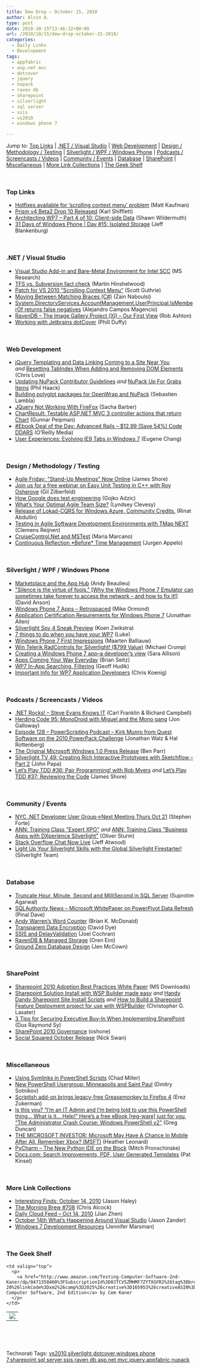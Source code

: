 ```yaml
---
title: Dew Drop – October 15, 2010
author: Alvin A.
type: post
date: 2010-10-15T13:46:32+00:00
url: /2010/10/15/dew-drop-october-15-2010/
categories:
  - Daily Links
  - Development
tags:
  - appfabric
  - asp.net mvc
  - dotcover
  - jquery
  - nupack
  - raven db
  - sharepoint
  - silverlight
  - sql server
  - ssis
  - vs2010
  - windows phone 7

---
```

Jump to: [Top Links][1] | [.NET / Visual Studio][2] | [Web Development][3] | [Design / Methodology / Testing][4] | [Silverlight / WPF / Windows Phone][5] | [Podcasts / Screencasts / Videos][6] | [Community / Events][7] | [Database][8] | [SharePoint][9] | [Miscellaneous][10] | [More Link Collections][11] | [The Geek Shelf][12] 

&#160;

### <a name="top"></a>Top Links

  * [Hotfixes available for ‘scrolling context menu’ problem][13] (Matt Kaufman)
  * [Prism v4 Beta2 Drop 10 Released][14] (Karl Shifflett)
  * [Architecting WP7 &#8211; Part 4 of 10: Client-side Data][15] (Shawn Wildermuth)
  * [31 Days of Windows Phone | Day #15: Isolated Storage][16] (Jeff Blankenburg)

&#160;

### <a name="dotnet"></a>.NET / Visual Studio

  * [Visual Studio Add-in and Bare-Metal Environment for Intel SCC][17] (MS Research)
  * [TFS vs. Subversion fact check][18] (Martin Hinshelwood)
  * [Patch for VS 2010 “Scrolling Context Menu”][19] (Scott Guthrie)
  * [Moving Between Matching Braces (C#)][20] (Zain Naboulsi)
  * [System.DirectoryServices.AccountManagement.UserPrincipal.IsMemberOf returns false negatives][21] (Alejandro Campos Magencio)
  * [RavenDB &#8211; The Image Gallery Project (XI) &#8211; Our First View][22] (Rob Ashton)
  * [Working with Jetbrains dotCover][23] (Phill Duffy)

&#160;

### <a name="web"></a>Web Development

  * [jQuery Templating and Data Linking Coming to a Site Near You][24] _and_&#160;<a href="http://professionalaspnet.com/archive/2010/10/15/Resetting-TabIndex-When-Adding-and-Removing-DOM-Elements.aspx" target="_blank">Resetting TabIndex When Adding and Removing DOM Elements</a> (Chris Love)
  * [Updating NuPack Contributor Guidelines][25] _and_ [NuPack Up For Grabs Items][26] (Phil Haack)
  * [Building polyglot packages for OpenWrap and NuPack][27] (Sebastien Lambla)
  * [JQuery Not Working With FireFox][28] (Sacha Barber)
  * [ChartResult: Testable ASP.NET MVC 3 controller actions that return Chart][29] (Gunnar Peipman)
  * [#Ebook Deal of the Day: Advanced Rails &#8211; $12.99 (Save 54%) Code DDARS][30] (O&#8217;Reilly Media)
  * [User Experiences: Evolving IE9 Tabs in Windows 7][31] (Eugene Chang)

&#160;

### <a name="design"></a>Design / Methodology / Testing

  * [Agile Friday: "Stand-Up Meetings" Now Online][32] (James Shore)
  * [Join us for a free webinar on Easy Unit Testing in C++ with Roy Osherove][33] (Gil Zilberfeld)
  * [How Google does test engineering][34] (Gojko Adzic)
  * [What&#8217;s Your Optimal Agile Team Size?][35] (Lyndsey Clevesy)
  * [Release of Lokad-CQRS for Windows Azure, Community Credits.][36] (Rinat Abdullin)
  * [Testing in Agile Software Development Environments with TMap NEXT][37] (Clemens Reijnen)
  * <a href="http://mariangemarcano.blogspot.com/2010/10/cruisecontrolnet-and-mstest.html" target="_blank">CruiseControl.Net and MSTest</a> (Maria Marcano)
  * [Continuous Reflection \*Before\* Time Management][38] (Jurgen Appelo)

&#160;

### <a name="silverlight"></a>Silverlight / WPF / Windows Phone

  * [Marketplace and the App Hub][39] (Andy Beaulieu)
  * ["Silence is the virtue of fools." [Why the Windows Phone 7 Emulator can sometimes take forever to access the network &#8211; and how to fix it!]][40] (David Anson)
  * [Windows Phone 7 Apps &#8211; Retrospaced][41] (Mike Ormond)
  * [Application Certification Requirements for Windows Phone 7][42] (Jonathan Allen)
  * [Silverlight Spy 4 Sneak Preview][43] (Koen Zwikstra)
  * [7 things to do when you have your WP7][44] (Luke)
  * [Windows Phone 7 First Impressions][45] (Maarten Balliauw)
  * [Win Telerik RadControls for Silverlight! ($799 Value)][46] (Michael Crump)
  * [Creating a Windows Phone 7 app–a developer’s view][47] (Sara Allison)
  * [Apps Coming Your Way Everyday][48] (Brian Seitz)
  * [WP7 In-App Searching, Filtering][49] (Geoff Hudik)
  * [Important Info for WP7 Application Developers][50] (Chris Koenig)

&#160;

### <a name="podcasts"></a>Podcasts / Screencasts / Videos

  * [.NET Rocks! &#8211; Steve Evans Knows IT][51] (Carl Franklin & Richard Campbell)
  * [Herding Code 95: MonoDroid with Miguel and the Mono gang][52] (Jon Galloway)
  * [Episode 128 &#8211; PowerScripting Podcast &#8211; Kirk Munro from Quest Software on the 2010 PowerPack Challenge][53] (Jonathan Walz & Hal Rottenberg)
  * [The Original Microsoft Windows 1.0 Press Release][54] (Ben Parr)
  * [Silverlight TV 49: Creating Rich Interactive Prototypes with Sketchflow &#8211; Part 2][55] (John Papa)
  * [Let&#8217;s Play TDD #36: Pair Programming! with Rob Myers][56] _and_ [Let&#8217;s Play TDD #37: Reviewing the Code][57] (James Shore)

&#160;

### <a name="events"></a>Community / Events

  * [NYC .NET Developer User Group->Next Meeting Thurs Oct 21][58] (Stephen Forte)
  * [ANN: Training Class "Expert XPO"][59] _and_ [ANN: Training Class "Business Apps with DXperience Silverlight"][60] (Oliver Sturm)
  * [Stack Overflow Chat Now Live][61] (Jeff Atwood)
  * [Light Up Your Silverlight Skills with the Global Silverlight Firestarter!][62] (Silverlight Team)

&#160;

### <a name="db"></a>Database

  * [Truncate Hour, Minute, Second and MilliSecond in SQL Server][63] (Suprotim Agarwal)
  * [SQLAuthority News – Microsoft WhitePaper on PowerPivot Data Refresh][64] (Pinal Dave)
  * [Andy Warren’s Word Counter][65] (Brian K. McDonald)
  * [Transparent Data Encryption][66] (David Dye)
  * [SSIS and DelayValidation][67] (Joel Cochran)
  * [RavenDB & Managed Storage][68] (Oren Eini)
  * [Ground Zero Database Design][69] (Jen McCown)

&#160;

### <a name="sp"></a>SharePoint

  * [Sharepoint 2010 Adoption Best Practices White Paper][70] (MS Downloads)
  * [Sharepoint Solution Install with WSP Builder made easy][71] _and_ [Handy Dandy Sharepoint Site Install Scripts][72] _and_ [How to Build a Sharepoint Feature Deployment project for use with WSPBuilder][73] (Christopher G. Lasater)
  * [3 Tips for Securing Executive Buy-In When Implementing SharePoint][74] (Dux Raymond Sy)
  * [SharePoint 2010 Governance][75] (oshone)
  * [Social Squared October Release][76] (Nick Swan)

&#160;

### <a name="misc"></a>Miscellaneous

  * [Using Symlinks in PowerShell Scripts][77] (Chad Miller)
  * [New PowerShell Usergroup: Minneapolis and Saint Paul][78] (Dmitry Sotnikov)
  * [Scriptish add-on brings legacy-free Greasemonkey to Firefox 4][79] (Erez Zukerman)
  * [Is this you? “I’m an IT Admin and I’m being told to use this PowerShell thing… What is it… Help!” Here’s a free eBook [reg-ware] just for you, “The Administrator Crash Course: Windows PowerShell v2”][80] (Greg Duncan)
  * [THE MICROSOFT INVESTOR: Microsoft May Have A Chance In Mobile After All. Remember Xbox? (MSFT)][81] (Heather Leonard)
  * [PyCharm &#8211; The New Python IDE on the Block][82] (Mitch Pronschinske)
  * <a href="http://blog.docs.com/2010/10/14/search-improvements-pdf-user-generated-templates/" target="_blank">Docs.com: Search Improvements, PDF, User Generated Templates</a> (Pat Kinsel)

&#160;

### <a name="links"></a>More Link Collections

  * [Interesting Finds: October 14, 2010][83] (Jason Haley)
  * [The Morning Brew #708][84] (Chris Alcock)
  * [Daily Cloud Feed &#8211; Oct 14, 2010][85] (Jian Zhen)
  * [October 14th What&#8217;s Happening Around Visual Studio][86] (Jason Zander)
  * [Windows 7 Development Resources][87] (Jennifer Marsman)

&#160;

### <a name="shelf"></a>The Geek Shelf

<table border="0" cellspacing="0" cellpadding="0">
  <tr>
    <td>
      <img data-recalc-dims="1" decoding="async" src="https://i0.wp.com/ecx.images-amazon.com/images/I/51XCS-yHXYL._SL160_.jpg?w=660" />
    </td>
    
    <td valign="top">
      <p>
        <a href="http://www.amazon.com/Testing-Computer-Software-2nd-Kaner/dp/0471358460%3FSubscriptionId%3D0JTCV5ZMHMF7ZYTXGFR2%26tag%3Dbrdicr-20%26linkCode%3Dxm2%26camp%3D2025%26creative%3D165953%26creativeASIN%3D0471358460">Testing Computer Software, 2nd Edition</a> by Cem Kaner
      </p>
    </td>
  </tr>
</table>

&#160;

<div style="padding-bottom: 0px; margin: 0px; padding-left: 0px; padding-right: 0px; display: inline; float: none; padding-top: 0px" id="scid:C16BAC14-9A3D-4c50-9394-FBFEF7A93539:fcd9cccd-33bb-4727-b09d-27f1887b4de8" class="wlWriterEditableSmartContent">
  <!--dotnetkickit-->
</div>

&#160;

<div style="padding-bottom: 0px; margin: 0px; padding-left: 0px; padding-right: 0px; display: inline; float: none; padding-top: 0px" id="scid:0767317B-992E-4b12-91E0-4F059A8CECA8:45c8fb7c-5c6c-410e-acef-21403d7f65d6" class="wlWriterEditableSmartContent">
  Technorati Tags: <a href="http://technorati.com/tags/vs2010" rel="tag">vs2010</a>,<a href="http://technorati.com/tags/silverlight" rel="tag">silverlight</a>,<a href="http://technorati.com/tags/dotcover" rel="tag">dotcover</a>,<a href="http://technorati.com/tags/windows+phone+7" rel="tag">windows phone 7</a>,<a href="http://technorati.com/tags/sharepoint" rel="tag">sharepoint</a>,<a href="http://technorati.com/tags/sql+server" rel="tag">sql server</a>,<a href="http://technorati.com/tags/ssis" rel="tag">ssis</a>,<a href="http://technorati.com/tags/raven+db" rel="tag">raven db</a>,<a href="http://technorati.com/tags/asp.net+mvc" rel="tag">asp.net mvc</a>,<a href="http://technorati.com/tags/jquery" rel="tag">jquery</a>,<a href="http://technorati.com/tags/appfabric" rel="tag">appfabric</a>,<a href="http://technorati.com/tags/nupack" rel="tag">nupack</a>
</div>

 [1]: https://morningdew-bpc6g3a0fgaxdxcu.eastus2-01.azurewebsites.net/#top
 [2]: https://morningdew-bpc6g3a0fgaxdxcu.eastus2-01.azurewebsites.net/#dotnet
 [3]: https://morningdew-bpc6g3a0fgaxdxcu.eastus2-01.azurewebsites.net/#web
 [4]: https://morningdew-bpc6g3a0fgaxdxcu.eastus2-01.azurewebsites.net/#design
 [5]: https://morningdew-bpc6g3a0fgaxdxcu.eastus2-01.azurewebsites.net/#silverlight
 [6]: https://morningdew-bpc6g3a0fgaxdxcu.eastus2-01.azurewebsites.net/#podcasts
 [7]: https://morningdew-bpc6g3a0fgaxdxcu.eastus2-01.azurewebsites.net/#events
 [8]: https://morningdew-bpc6g3a0fgaxdxcu.eastus2-01.azurewebsites.net/#db
 [9]: https://morningdew-bpc6g3a0fgaxdxcu.eastus2-01.azurewebsites.net/#sp
 [10]: https://morningdew-bpc6g3a0fgaxdxcu.eastus2-01.azurewebsites.net/#misc
 [11]: https://morningdew-bpc6g3a0fgaxdxcu.eastus2-01.azurewebsites.net/#links
 [12]: https://morningdew-bpc6g3a0fgaxdxcu.eastus2-01.azurewebsites.net/#shelf
 [13]: http://blogs.msdn.com/b/visualstudio/archive/2010/10/14/hotfixes-available-for-scrolling-context-menu-problem.aspx
 [14]: http://karlshifflett.wordpress.com/2010/10/14/prism-v4-beta2-drop-10-released/
 [15]: http://wildermuth.com/2010/10/14/Architecting_WP7_-_Part_4_of_10_Client-side_Data
 [16]: http://feedproxy.google.com/~r/Blankenthoughts/~3/TDr2BFNdIfY/post.aspx
 [17]: http://research.microsoft.com/en-us/downloads/37ccb116-c67d-4c44-9181-898889b8352d/default.aspx
 [18]: http://feedproxy.google.com/~r/MartinHinshelwood/~3/yZ5kVSjpk6s/tfs-vs.-subversion-fact-check.aspx
 [19]: http://weblogs.asp.net/scottgu/archive/2010/10/15/patch-for-vs-2010-scrolling-context-menu.aspx
 [20]: http://feedproxy.google.com/~r/zainnab/~3/_nfx5bfPfOc/moving-between-matching-braces-c-vstipedit0075.aspx
 [21]: http://blogs.msdn.com/b/alejacma/archive/2010/10/15/system-directoryservices-accountmanagement-userprincipal-ismemberof-returns-false-negatives.aspx
 [22]: http://feedproxy.google.com/~r/RobAshton/~3/RqtYgA8DG4I/ravendb-the-image-gallery-project-xi-our-first-view.aspx
 [23]: http://lightningtools.com/blog/archive/2010/10/15/working-with-jetbrains-dotcover.aspx
 [24]: http://professionalaspnet.com/archive/2010/10/14/jQuery-Templating-and-Data-Linking-Coming-to-a-Site-Near-You.aspx
 [25]: http://feeds.haacked.com/~r/haacked/~3/HfhhN7Z7q-Q/updating-nupack-contributor-guidelines.aspx
 [26]: http://feeds.haacked.com/~r/haacked/~3/quOhQ9MqNNU/nupack-up-for-grabs-items.aspx
 [27]: http://codebetter.com/blogs/sebastien_lambla/archive/2010/10/15/building-polyglot-packages-for-openwrap-and-nupack.aspx
 [28]: http://sachabarber.net/?p=824
 [29]: http://feedproxy.google.com/~r/gunnarpeipman/~3/GruVEOQmMR4/chartresult-testable-asp-net-mvc-3-controller-actions-that-return-chart.aspx
 [30]: http://feeds.oreilly.com/~r/oreilly/news/~3/OSdcQ9lpDj0/
 [31]: http://blogs.msdn.com/b/ie/archive/2010/10/14/user-experience-evolving-ie9-tabs-in-windows-7.aspx
 [32]: http://jamesshore.com/Blog/Agile-Friday-Stand-Up-Meetings-Now-Online.html
 [33]: http://feedproxy.google.com/~r/Typemock/~3/Q_IBpOufhGo/join-us-for-free-webinar-on-easy-unit.html
 [34]: http://gojko.net/2010/10/15/how-google-does-test-engineering/
 [35]: http://feeds.dzone.com/~r/zones/agile/~3/a3RwYO0eWLM/whats-your-optimal-agile-team
 [36]: http://feeds.abdullin.com/~r/RinatAbdullin/~3/nImYLfQZx44/release-of-lokad-cqrs-for-windows-azure-community-credits.html
 [37]: http://feedproxy.google.com/~r/clemensreijnen/qzrF/~3/rM7iQuab6Xs/post.aspx
 [38]: http://feeds.dzone.com/~r/zones/agile/~3/A0PVD8W-Fpw/continuous-reflection-time-0
 [39]: http://www.andybeaulieu.com/Default.aspx?tabid=67&EntryID=207
 [40]: http://blogs.msdn.com/b/delay/archive/2010/10/14/quot-silence-is-the-virtue-of-fools-quot-why-the-windows-phone-7-emulator-can-sometimes-take-forever-to-access-the-network-and-how-to-fix-it.aspx
 [41]: http://feedproxy.google.com/~r/mikeormond/~3/wJn9EcVwfWw/windows-phone-7-apps-retrospaced.aspx
 [42]: http://www.infoq.com/news/2010/10/WP7-Certification
 [43]: http://firstfloorsoftware.com/blog/silverlight-spy-4-sneak-preview/
 [44]: http://www.mykindofphone.com/7-things-to-do-when-you-have-your-wp7
 [45]: http://blog.maartenballiauw.be/post.aspx?id=11457020-1dd8-4908-94c2-7ae5de04e907
 [46]: http://michaelcrump.net/archive/2010/10/15/win-telerik-radcontrols-for-silverlight-799-value.aspx
 [47]: http://feedproxy.google.com/~r/ubelly/~3/ASsaild3aOU/
 [48]: http://windowsteamblog.com/windows_phone/b/windowsphone/archive/2010/10/14/apps-coming-your-way-everyday.aspx
 [49]: http://feedproxy.google.com/~r/thnk2wn/~3/XkgcC9MwkNw/wp7-in-app-searching-filtering.html
 [50]: http://feedproxy.google.com/~r/ChrisKoenig/~3/OtY5Phf8KpE/
 [51]: http://www.dotnetrocks.com/default.aspx?ShowNum=602
 [52]: http://feedproxy.google.com/~r/HerdingCode/~3/MoXAo7qtdhw/
 [53]: http://feedproxy.google.com/~r/Powerscripting/~3/Q7AL184P81U/episode-127-power-scripting-podcast-kirk-munro-from-quest-software-on-the-2010-power-pack-challenge
 [54]: http://feedproxy.google.com/~r/Mashable/~3/6YircFe4LEI/
 [55]: http://channel9.msdn.com/Shows/SilverlightTV/Silverlight-TV-49-Creating-Rich-Interactive-Prototypes-with-Sketchflow-Part-2
 [56]: http://jamesshore.com/Blog/Lets-Play/Episode-36.html
 [57]: http://jamesshore.com/Blog/Lets-Play/Episode-37.html
 [58]: http://feedproxy.google.com/~r/StephenFortesBlog/~3/KeWLiM_Fy6U/PermaLink,guid,c0f01851-9578-4418-9a76-6dd58ced2d07.aspx
 [59]: http://feeds.sturmnet.org/~r/sturmnet/~3/2yPZYcbT1oQ/ann-training-class-expert-xpo
 [60]: http://feeds.sturmnet.org/~r/sturmnet/~3/IvNfLJIUB40/ann-training-class-business-apps-with-dx
 [61]: http://blog.stackoverflow.com/2010/10/stack-overflow-chat-now-live/
 [62]: http://team.silverlight.net/tips-and-training/light-up-your-silverlight-skills-with-the-global-silverlight-firestarter/
 [63]: http://feedproxy.google.com/~r/sqlservercurry/blog/~3/rwAtca8ME3A/truncate-hour-minute-second-and.html
 [64]: http://blog.sqlauthority.com/2010/10/15/sqlauthority-news-microsoft-whitepaper-on-powerpivot-data-refresh/
 [65]: http://www.sqlservercentral.com/blogs/briankmcdonald/archive/2010/10/14/andy-warren_1920_s-word-counter.aspx
 [66]: http://feedproxy.google.com/~r/sqlserverpedia/~3/CvkCFSuk5C4/
 [67]: http://www.developingfor.net/sql-server/ssis-and-delayvalidation.html
 [68]: http://feedproxy.google.com/~r/AyendeRahien/~3/U7k0RWJp-lw/ravendb-amp-managed-storage.aspx
 [69]: http://feedproxy.google.com/~r/sqlserverpedia/~3/OmS9ZhWrki4/
 [70]: http://feedproxy.google.com/~r/MicrosoftDownloadCenter/~3/v_WZqcH7i3A/details.aspx
 [71]: http://www.codeproject.com/KB/sharepoint/SharepointSolutionInstall.aspx
 [72]: http://www.codeproject.com/KB/sharepoint/SharePointSiteInstall.aspx
 [73]: http://www.codeproject.com/KB/sharepoint/SharepointFeatureProject.aspx
 [74]: http://feedproxy.google.com/~r/Meetdux/~3/sSz8O8qRvd4/Three%20Tips%20for%20Securing%20Executive%20Buy-In%20When%20Implementing%20SharePoint.aspx
 [75]: http://feedproxy.google.com/~r/sharepointteamblog/~3/-nHr9EL7nPo/sharepoint-2010-governance.aspx
 [76]: http://lightningtools.com/blog/archive/2010/10/14/social-squared-october-release.aspx
 [77]: http://feedproxy.google.com/~r/sqlserverpedia/~3/mxdyhKteQVA/
 [78]: http://dmitrysotnikov.wordpress.com/2010/10/14/new-powershell-usergroup-minneapolis-and-saint-paul/
 [79]: http://www.pheedcontent.com/click.phdo?i=afcf3aff2f5da7957412bd64ac970da5
 [80]: http://coolthingoftheday.blogspot.com/2010/10/is-this-you-im-it-admin-and-im-being.html
 [81]: http://feedproxy.google.com/~r/typepad/alleyinsider/silicon_alley_insider/~3/lYgzRu8pwVE/the-microsoft-investor-oct-14-2010-10
 [82]: http://feeds.dzone.com/~r/zones/css/~3/c8Eeen3X6rg/pycharm-new-python-ide-block
 [83]: http://jasonhaley.com/blog/post.aspx?id=2771abc2-e05d-4585-b93c-efe6b4d8222f
 [84]: http://feedproxy.google.com/~r/ReflectivePerspective/~3/3mF-fdYFRvs/
 [85]: http://feedproxy.google.com/~r/onsaas/~3/vnYlLKOaPaQ/
 [86]: http://blogs.msdn.com/b/jasonz/archive/2010/10/14/october-14th-what-is-happening-around-visual-studio.aspx
 [87]: http://feedproxy.google.com/~r/JenniferMarsman/~3/3fC1JUWZdko/windows-7-development-resources.aspx
